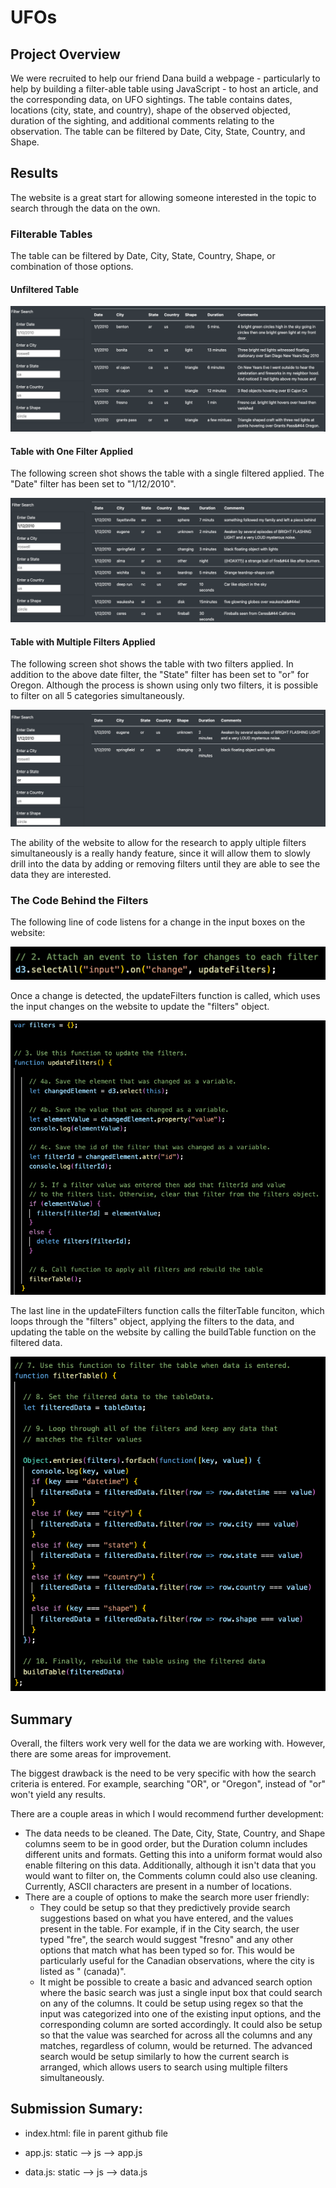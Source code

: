 # UFOs

## Project Overview
We were recruited to help our friend Dana build a webpage - particularly to help by building a filter-able table using JavaScript - to host an article, and the corresponding data, on UFO sightings. The table contains dates, locations (city, state, and country), shape of the observed objected, duration of the sighting, and additional comments relating to the observation. The table can be filtered by Date, City, State, Country, and Shape.

## Results
The website is a great start for allowing someone interested in the topic to search through the data on the own.

### Filterable Tables
The table can be filtered by Date, City, State, Country, Shape, or combination of those options.

#### Unfiltered Table


![](https://github.com/mzabrisk/UFOs/blob/5518d9238451cfe6fc0f6a844168652fcec45da9/writeup_docs/unfiltered_table.png)

#### Table with One Filter Applied
The following screen shot shows the table with a single filtered applied. The "Date" filter has been set to "1/12/2010".


![](https://github.com/mzabrisk/UFOs/blob/5518d9238451cfe6fc0f6a844168652fcec45da9/writeup_docs/single_filter_table.png)

#### Table with Multiple Filters Applied
The following screen shot shows the table with two filters applied. In addition to the above date filter, the "State" filter has been set to "or" for Oregon. Although the process is shown using only two filters, it is possible to filter on all 5 categories simultaneously.


![](https://github.com/mzabrisk/UFOs/blob/5518d9238451cfe6fc0f6a844168652fcec45da9/writeup_docs/multi_filter_table.png)


The ability of the website to allow for the research to apply ultiple filters simultaneously is a really handy feature, since it will allow them to slowly drill into the data by adding or removing filters until they are able to see the data they are interested.

### The Code Behind the Filters
The following line of code listens for a change in the input boxes on the website:


![](https://github.com/mzabrisk/UFOs/blob/5518d9238451cfe6fc0f6a844168652fcec45da9/writeup_docs/d3selectAll.png)

Once a change is detected, the updateFilters function is called, which uses the input changes on the website to update the "filters" object.


![](https://github.com/mzabrisk/UFOs/blob/5518d9238451cfe6fc0f6a844168652fcec45da9/writeup_docs/updateFilters.png)

The last line in the updateFilters function calls the filterTable funciton, which loops through the "filters" object, applying the filters to the data, and updating the table on the website by calling the buildTable function on the filtered data.


![](https://github.com/mzabrisk/UFOs/blob/5518d9238451cfe6fc0f6a844168652fcec45da9/writeup_docs/filterTable.png)


## Summary
Overall, the filters work very well for the data we are working with. However, there are some areas for improvement.

The biggest drawback is the need to be very specific with how the search criteria is entered. For example, searching "OR", or "Oregon", instead of "or" won't yield any results. 

There are a couple areas in which I would recommend further development:
- The data needs to be cleaned. The Date, City, State, Country, and Shape columns seem to be in good order, but the Duration column includes different units and formats. Getting this into a uniform format would also enable filtering on this data. Additionally, although it isn't data that you would want to filter on, the Comments column could also use cleaning. Currently, ASCII characters are present in a number of locations.
- There are a couple of options to make the search more user friendly:
    - They could be setup so that they predictively provide search suggestions based on what you have entered, and the values present in the table. For example, if in the City search, the user typed "fre", the search would suggest "fresno" and any other options that match what has been typed so for. This would be particularly useful for the Canadian observations, where the city is listed as "<city> (canada)".
    - It might be possible to create a basic and advanced search option where the basic search was just a single input box that could search on any of the columns. It could be setup using regex so that the input was categorized into one of the existing input options, and the corresponding column are sorted accordingly. It could also be setup so that the value was searched for across all the columns and any matches, regardless of column, would be returned. The advanced search would be setup similarly to how the current search is arranged, which allows users to search using multiple filters simultaneously. 

## Submission Sumary:
- index.html: file in parent github file


- app.js: static --> js --> app.js


- data.js: static --> js --> data.js